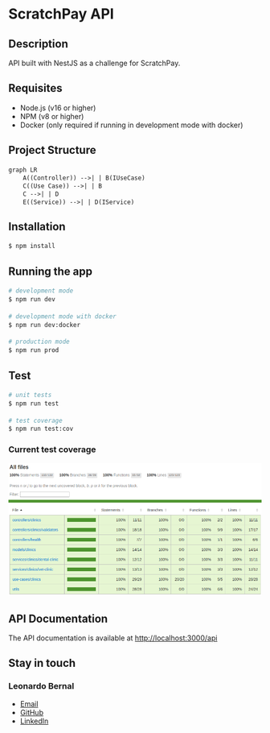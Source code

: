 # ScratchPay API

## Description

API built with NestJS as a challenge for ScratchPay.

## Requisites

- Node.js (v16 or higher)
- NPM (v8 or higher)
- Docker (only required if running in development mode with docker)

## Project Structure

```mermaid
graph LR
    A((Controller)) -->| | B(IUseCase)
    C((Use Case)) -->| | B
    C -->| | D
    E((Service)) -->| | D(IService)
```

## Installation

```bash
$ npm install
```

## Running the app

```bash
# development mode
$ npm run dev

# development mode with docker
$ npm run dev:docker

# production mode
$ npm run prod
```

## Test

```bash
# unit tests
$ npm run test

# test coverage
$ npm run test:cov
```
### Current test coverage

<img src="./assets/coverage.png"></img>

## API Documentation

The API documentation is available at [http://localhost:3000/api](http://localhost:3000/api)

## Stay in touch

### Leonardo Bernal
- [Email](mailto:leonardobernalmartins@gmail.com)
- [GitHub](https://github.com/LeohBernal)
- [LinkedIn](https://www.linkedin.com/in/leonardobernalmartins/)
